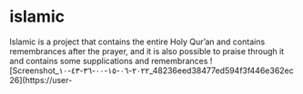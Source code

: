 # islamic
Islamic is a project that contains the entire Holy Qur’an and contains remembrances after the prayer, and it is also possible to praise through it and contains some supplications and remembrances
![Screenshot_٢٠٢٢-٠٦-١٥-٠٠-٣٦-٤٣-١٠_48236eed38477ed594f3f446e362ec26](https://user-
